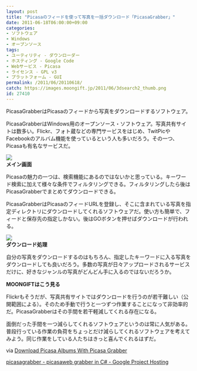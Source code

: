 ```yaml
---
layout: post
title: "Picasaのフィードを使って写真を一括ダウンロード「PicasaGrabber」"
date: 2011-06-18T06:00:00+09:00
categories:
- ソフトウェア
- Windows
- オープンソース
tags: 
- ユーティリティ - ダウンローダー
- ホスティング - Google Code
- Webサービス - Picasa
- ライセンス - GPL v3
- プラットフォーム - GUI
permalink: /2011/06/20110618/
catch: https://images.moongift.jp/2011/06/3dsearch2_thumb.png
id: 27410
---
```

PicasaGrabberはPicasaのフィードから写真をダウンロードするソフトウェア。

  

PicasaGrabberはWindows用のオープンソース・ソフトウェア。写真共有サイトは数多い。Flickr、フォト蔵などの専門サービスをはじめ、TwitPicやFacebookのアルバム機能を使っているという人も多いだろう。その一つ、Picasaも有名なサービスだ。

  

[![](https://images.moongift.jp/2011/06/3dsearch1_thumb.png)](https://images.moongift.jp/2011/06/3dsearch1.png)  
**メイン画面**

  

Picasaの魅力の一つは、検索機能にあるのではないかと思っている。キーワード検索に加えて様々な条件でフィルタリングできる。フィルタリングしたら後はPicasaGrabberでまとめてダウンロードできる。

  
<!--more-->  

PicasaGrabberはPicasaのフィードURLを登録し、そこに含まれている写真を指定ディレクトリにダウンロードしてくれるソフトウェアだ。使い方も簡単で、フィードと保存先の指定しかない。後はGOボタンを押せばダウンロードが行われる。

  

[![](https://images.moongift.jp/2011/06/3dsearch2_thumb.png)](https://images.moongift.jp/2011/06/3dsearch2.png)  
**ダウンロード処理**

  

自分の写真をダウンロードするのはもちろん、指定したキーワードに入る写真をダウンロードしても良いだろう。多数の写真が日々アップロードされるサービスだけに、好きなジャンルの写真がどんどん手に入るのではないだろうか。

  
  
  

**MOONGIFTはこう見る**

  

Flickrもそうだが、写真共有サイトではダウンロードを行うのが若干難しい（公開範囲による）。そのため手動で行うと一つずつ作業することになって非効率的だ。PicasaGrabberはその手間を若干軽減してくれる存在になる。

  

面倒だった手間を一つ減らしてくれるソフトウェアというのは常に人気がある。普段行っている作業の負荷をちょっとだけ減らしてくれるソフトウェアを考えてみよう。同じ作業をしている人たちはきっと喜んでくれるはずだ。

  

via [Download Picasa Albums With Picasa Grabber](http://www.ghacks.net/2011/06/02/download-picasa-albums-with-picasa-grabber/)

  

[picasagrabber - picasaweb grabber in C# - Google Project Hosting](http://code.google.com/p/picasagrabber/)


